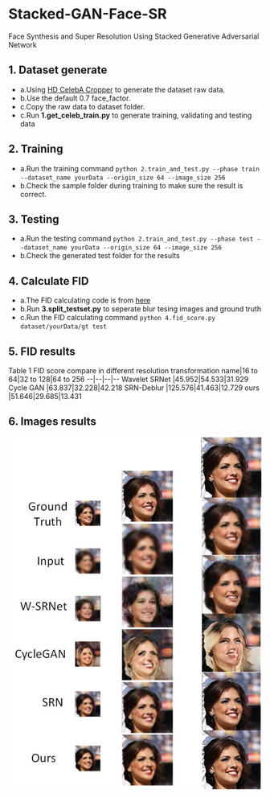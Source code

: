 # Stacked-GAN-Face-SR
Face Synthesis and Super Resolution Using Stacked Generative Adversarial Network

## 1. Dataset generate
- a.Using [HD CelebA Cropper](https://github.com/LynnHo/HD-CelebA-Cropper) to generate the dataset raw data.
- b.Use the default 0.7 face_factor.
- c.Copy the raw data to dataset folder.
- c.Run **1.get_celeb_train.py** to generate training, validating and testing data

## 2. Training
- a.Run the training command
`python 2.train_and_test.py --phase train --dataset_name yourData --origin_size 64 --image_size 256`
- b.Check the sample folder during training to make sure the result is correct.

## 3. Testing
- a.Run the testing command
`python 2.train_and_test.py --phase test --dataset_name yourData --origin_size 64 --image_size 256`
- b.Check the generated test folder for the results

## 4. Calculate FID
- a.The FID calculating code is from [here](https://github.com/mseitzer/pytorch-fid)
- b.Run **3.split_testset.py** to seperate blur tesing images and ground truth
- c.Run the FID calculating command
`python 4.fid_score.py dataset/yourData/gt test`

## 5. FID results
Table 1 FID score compare in different resolution transformation
name|16 to 64|32 to 128|64 to 256
--|--|--|--
Wavelet SRNet |45.952|54.533|31.929
Cycle GAN |63.837|32.228|42.218
SRN-Deblur |125.576|41.463|12.729
ours |51.646|29.685|13.431

## 6. Images results
![Fig](Fig.jpg)
